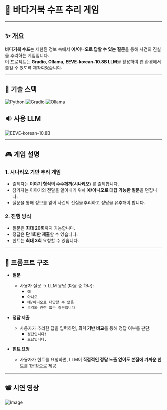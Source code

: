 # 🐢 바다거북 수프 추리 게임

---

## ✨ 개요

**바다거북 수프**는 제한된 정보 속에서 **예/아니오로 답할 수 있는 질문**을 통해 사건의 진실을 추리하는 게임입니다.  
이 프로젝트는 **Gradio**, **Ollama**, **EEVE-korean-10.8B LLM**을 활용하여 웹 환경에서 즐길 수 있도록 제작되었습니다.

---

## 🔧 기술 스택

![Python](https://img.shields.io/badge/Python-3776AB?style=flat-square&logo=python&logoColor=white)
![Gradio](https://img.shields.io/badge/Gradio-FFB300?style=flat-square&logo=gradio&logoColor=white)
![Ollama](https://img.shields.io/badge/Ollama-000000?style=flat-square)

## 🔉 사용 LLM
![EEVE-korean-10.8B](https://img.shields.io/badge/EEVE--korean--10.8B-FF69B4?style=flat-square)

---

## 🎮 게임 설명

### 1. 시나리오 기반 추리 게임

- 출제자는 **이야기 형식의 수수께끼(시나리오)** 를 출제합니다.
- 참가자는 이야기의 전말을 알아내기 위해 **예/아니오로 대답 가능한 질문**을 던집니다.
- 질문을 통해 정보를 얻어 사건의 진실을 추리하고 정답을 유추해야 합니다.

### 2. 진행 방식

- 질문은 **최대 20회**까지 가능합니다.
- 정답은 **단 1회만 제출**할 수 있습니다.
- 힌트는 **최대 3회** 요청할 수 있습니다.
---

## 🧩 프롬프트 구조

- **질문**
  - 사용자 질문 → LLM 응답 (다음 중 하나):
    - `예`
    - `아니오`
    - `예/아니오로 대답할 수 없음`
    - `추리와 관련 없는 질문입니다`

- **정답 제출**
  - 사용자가 추리한 답을 입력하면, **의미 기반 비교**를 통해 정답 여부를 판단:
    - `정답입니다!`
    - `오답입니다.`

- **힌트 요청**
  - 사용자가 힌트를 요청하면, LLM이 **직접적인 정답 노출 없이도 본질에 가까운 힌트**를 1문장으로 제공

---

## 📽️ 시연 영상
![Image](https://github.com/user-attachments/assets/06063cf9-07c4-4882-a65f-0fd181609503)
